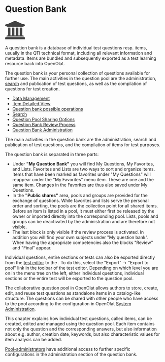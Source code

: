 # Question Bank

![](assets/repository.png)

  

A question bank is a database of individual test questions resp. items,
usually in the QTI technical format, including all relevant information and
metadata. Items are bundled and subsequently exported as a test learning
resource back into OpenOlat.

The question bank is your personal collection of questions available for
further use. The main activities in the question pool are the administration,
[search](Search.md) and publication of test questions, as well as the
compilation of questions for test creation.

  * [Data Management](Data_Management.md)
  * [Item Detailed View](Item_Detailed_View.md)
  * [Question bank possible operations](Question+bank+possible+operations.html)
  * [Search](Search.html)
  * [Question Pool Sharing Options](Question+Pool+Sharing+Options.html)
  * [Question Bank Review Process](Question+Bank+Review+Process.html)
  * [Question Bank Administration](Question+Bank+Administration.html)

The main activities in the question bank are the administration, search and
publication of test questions, and the compilation of items for test purposes.

The question bank is separated in three parts:

  * Under **"My Question Bank"** you will find My Questions, My Favorites, and Lists. Favorites and Lists are two ways to sort and organize items. Items that have been marked as favorites under "My Questions" will reappear under the "My Favorites" menu item. These are one and the same item. Changes in the Favorites are thus also saved under My Questions.
  * In the **"Public shares"** area, pools and groups are provided for the exchange of questions. While favorites and lists serve the personal order and sorting, the pools are the collection point for all shared items. Before an item is listed in a pool, it must either first be released by the owner or imported directly into the corresponding pool. Lists, pools and groups can be deactivated by the administration and are therefore not visible. 
  * The last block is only visible if the review process is activated. In addition you will find your own subjects under "My question bank". When having the appropriate competencies also the blocks "Review" and "Final" appear.

Individual questions, entire sections or tests can also be exported directly
from the [test editor](Test+editor+QTI+2.1.html) to the . To do this, select
the "Export" → "Export to pool" link in the toolbar of the test editor.
Depending on which level you are on in the menu tree on the left, either
individual questions, individual sections or the entire test will be exported
to the question pool.

The collaborative question pool in OpenOlat allows authors to store, create,
edit, and reuse test questions as standalone items in a catalog-like
structure. The questions can be shared with other people who have access to
the pool according to the configuration in OpenOlat [System
Administration](Customizing.html).

This chapter explains how individual test questions, called items, can be
created, edited and managed using the question pool. Each item contains not
only the question and the corresponding answers, but also information about
e.g. author, creation date, keywords, but also characteristic values for item
analysis can be added.

[Pool-administrators](Question+Bank+Administration.html) have additional
access to further specific configurations in the administration section of the
question bank.

